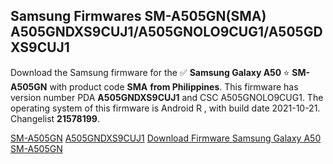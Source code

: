 <h2>Samsung Firmwares SM-A505GN(SMA) A505GNDXS9CUJ1/A505GNOLO9CUG1/A505GDXS9CUJ1</h2>
Download the Samsung firmware for the ✅ <strong>Samsung Galaxy A50 </strong> ⭐ <strong>SM-A505GN</strong> with product code <strong>SMA</strong> <strong> from Philippines</strong>. This firmware has version number PDA <strong>A505GNDXS9CUJ1</strong> and CSC A505GNOLO9CUG1. The operating system of this firmware is Android R , with build date 2021-10-21. Changelist <strong>21578199</strong>.


[SM-A505GN](https://samfirm.shop/samsung/model/SM-A505GN)
[A505GNDXS9CUJ1](https://samfirm.shop/samsung/pda/A505GNDXS9CUJ1)
[Download Firmware Samsung Galaxy A50 SM-A505GN](https://samfirm.shop/samsung/firmware/467540)
